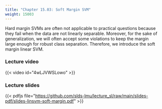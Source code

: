 ```yaml
---
title: "Chapter 15.03: Soft Margin SVM"
weight: 15003
---
```

Hard margin SVMs are often not applicable to practical questions because they fail when the data are not linearly separable. Moreover, for the sake of generalization, we will often accept some violations to keep the margin large enough for robust class separation. Therefore, we introduce the soft margin linear SVM.

<!--more-->

### Lecture video

{{< video id="4wLJVWSLowo" >}}

### Lecture slides

{{< pdfjs file="https://github.com/slds-lmu/lecture_sl/raw/main/slides-pdf/slides-linsvm-soft-margin.pdf" >}}
